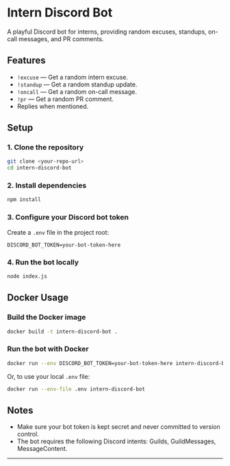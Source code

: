 # Intern Discord Bot

A playful Discord bot for interns, providing random excuses, standups, on-call messages, and PR comments.

## Features

- `!excuse` — Get a random intern excuse.
- `!standup` — Get a random standup update.
- `!oncall` — Get a random on-call message.
- `!pr` — Get a random PR comment.
- Replies when mentioned.

## Setup

### 1. Clone the repository

```sh
git clone <your-repo-url>
cd intern-discord-bot
```

### 2. Install dependencies

```sh
npm install
```

### 3. Configure your Discord bot token

Create a `.env` file in the project root:

```
DISCORD_BOT_TOKEN=your-bot-token-here
```

### 4. Run the bot locally

```sh
node index.js
```

## Docker Usage

### Build the Docker image

```sh
docker build -t intern-discord-bot .
```

### Run the bot with Docker

```sh
docker run --env DISCORD_BOT_TOKEN=your-bot-token-here intern-discord-bot
```

Or, to use your local `.env` file:

```sh
docker run --env-file .env intern-discord-bot
```

## Notes

- Make sure your bot token is kept secret and never committed to version control.
- The bot requires the following Discord intents: Guilds, GuildMessages, MessageContent.

---
